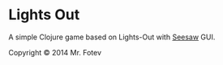 # Lights Out

A simple Clojure game based on Lights-Out with [Seesaw](http://github.com/daveray/seesaw) GUI.

Copyright © 2014 Mr. Fotev
